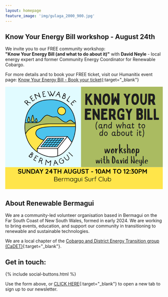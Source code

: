 ```yaml
---
layout: homepage
feature_image: 'img/gulaga_2000_900.jpg'
---
```

## Know Your Energy Bill workshop - August 24th

We invite you to our FREE community workshop: <br>
<b>"Know Your Energy Bill (and what to do about it)"</b> with <b>David Neyle</b> - local energy expert and former Community Energy Coordinator for Renewable Cobargo.

For more details and to book your FREE ticket, visit our Humanitix event page:
[Know Your Energy Bill - Book your ticket](https://events.humanitix.com/renewable-bermagui-know-your-energy-bill){:target="_blank"}

<img src="img/banner3.png" alt="Know Your Energy Bill Workshop banner">


## About Renewable Bermagui

We are a community-led volunteer organisation based in Bermagui on the Far South Coast of New South Wales, formed in early 2024. We are working to bring events, education, and support our community in transitioning to renewable and sustainable technologies.

We are a local chapter of the [Cobargo and District Energy Transition group (CaDET)](https://renewablecobargo.com){:target="_blank"}.

## Get in touch:

{% include social-buttons.html %}

<div style="text-align: left" class="sender-form-field" data-sender-form-id="egvljd"></div>

Use the form above, or [CLICK HERE](https://stats.sender.net/forms/egvljd/view){:target="_blank"} to open a new tab to sign up to our newsletter.

